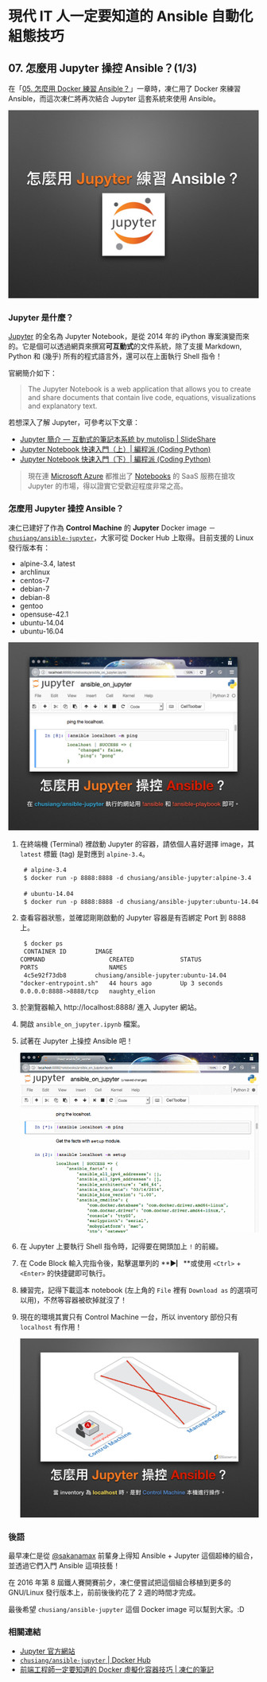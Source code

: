 # 現代 IT 人一定要知道的 Ansible 自動化組態技巧

## 07. 怎麼用 Jupyter 操控 Ansible？(1/3)


在「[05. 怎麼用 Docker 練習 Ansible？](05.how-to-practive-ansible-with-docker.md)」一章時，凍仁用了 Docker 來練習 Ansible，而這次凍仁將再次結合 Jupyter 這套系統來使用 Ansible。

![automate_with_ansible_practice-05.jpg](imgs/automate_with_ansible_practice-05.jpg)

### Jupyter 是什麼？

[Jupyter][jupyter_official] 的全名為 Jupyter Notebook，是從 2014 年的 iPython 專案演變而來的。它是個可以透過網頁來撰寫**可互動式**的文件系統，除了支援 Markdown, Python 和 (幾乎) 所有的程式語言外，還可以在上面執行 Shell 指令！

官網簡介如下：
 
> The Jupyter Notebook is a web application that allows you to create and share documents that contain live code, equations, visualizations and explanatory text.

[jupyter_official]: http://jupyter.org

若想深入了解 Jupyter，可參考以下文章：

- [Jupyter 簡介 — 互動式的筆記本系統 by mutolisp | SlideShare][jupyter_mutolisp_slides]
- [Jupyter Notebook 快速入門（上）\| 編程派 (Coding Python)][getting_started_with_jupyter1]
- [Jupyter Notebook 快速入門（下）\| 編程派 (Coding Python)][getting_started_with_jupyter2]

[jupyter_mutolisp_slides]: http://www.slideshare.net/mutolisp/jupyter
[getting_started_with_jupyter1]: http://codingpy.com/article/getting-started-with-jupyter-notebook-part-1/
[getting_started_with_jupyter2]: http://codingpy.com/article/getting-started-with-jupyter-notebook-part-2/

> 現在連 [Microsoft Azure][azure_official] 都推出了 [Notebooks][azure_notebooks] 的 SaaS 服務在搶攻 Jupyter 的市場，得以證實它受歡迎程度非常之高。

[azure_official]: https://azure.microsoft.com/zh-tw/
[azure_notebooks]: https://notebooks.azure.com/


### 怎麼用 Jupyter 操控 Ansible？

凍仁已建好了作為 **Control Machine** 的 **Jupyter** Docker image － [`chusiang/ansible-jupyter`][ansible_jupyter]，大家可從 Docker Hub 上取得。目前支援的 Linux 發行版本有：

- alpine-3.4, latest
- archlinux
- centos-7
- debian-7
- debian-8
- gentoo
- opensuse-42.1
- ubuntu-14.04
- ubuntu-16.04

[ansible_jupyter]: https://hub.docker.com/r/chusiang/ansible-jupyter/

![automate_with_ansible_practice-06.jpg](imgs/automate_with_ansible_practice-06.jpg)

1. 在終端機 (Terminal) 裡啟動 Jupyter 的容器，請依個人喜好選擇 image，其 `latest` 標籤 (tag) 是對應到 `alpine-3.4`。

        # alpine-3.4
        $ docker run -p 8888:8888 -d chusiang/ansible-jupyter:alpine-3.4
        
        # ubuntu-14.04
        $ docker run -p 8888:8888 -d chusiang/ansible-jupyter:ubuntu-14.04

2. 查看容器狀態，並確認剛剛啟動的 Jupyter 容器是有否綁定 Port 到 8888 上。

        $ docker ps
        CONTAINER ID        IMAGE                                        COMMAND                  CREATED             STATUS              PORTS                    NAMES
        4c5e92f73db8        chusiang/ansible-jupyter:ubuntu-14.04        "docker-entrypoint.sh"   44 hours ago        Up 3 seconds        0.0.0.0:8888->8888/tcp   naughty_elion

3. 於瀏覽器輸入 http://localhost:8888/ 進入 Jupyter 網站。
4. 開啟 `ansible_on_jupyter.ipynb` 檔案。
5. 試著在 Jupyter 上操控 Ansible 吧！

    ![2016-12-07-ansible-jupyter-ping.gif](imgs/2016-12-07-ansible-jupyter-ping.gif)

6. 在 Jupyter 上要執行 Shell 指令時，記得要在開頭加上 `!` 的前綴。
7. 在 Code Block 輸入完指令後，點擊選單列的 **▶▏**或使用 `<Ctrl>` + `<Enter>` 的快捷鍵即可執行。
8. 練習完，記得下載這本 notebook (左上角的 `File` 裡有 `Download as` 的選項可以用)，不然等容器被砍掉就沒了！
9. 現在的環境其實只有 Control Machine 一台，所以 inventory 部份只有 `localhost` 有作用！

    ![automate_with_ansible_practice-07.jpg](imgs/automate_with_ansible_practice-07.jpg)


### 後語

最早凍仁是從 [@sakanamax][sakanamax] 前輩身上得知 Ansible + Jupyter 這個超棒的組合，並透過它們入門 Ansible 這項技藝！

在 2016 年第 8 屆鐵人賽開賽前夕，凍仁便嘗試把這個組合移植到更多的 GNU/Linux 發行版本上，前前後後約花了 2 週的時間才完成。

最後希望 `chusiang/ansible-jupyter` 這個 Docker image 可以幫到大家。:D

[sakanamax]: https://twitter.com/sakanamax


### 相關連結

- [Jupyter 官方網站][jupyter_official]
- [`chusiang/ansible-jupyter` | Docker Hub][ansible_jupyter]
- [前端工程師一定要知道的 Docker 虛擬化容器技巧 | 凍仁的筆記][virtualization_with_docker]

[virtualization_with_docker]: http://note.drx.tw/2016/07/virtualization-with-docker-container-basic-for-f2e.html

